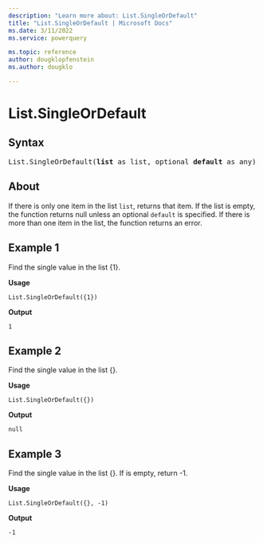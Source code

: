 ```yaml
---
description: "Learn more about: List.SingleOrDefault"
title: "List.SingleOrDefault | Microsoft Docs"
ms.date: 3/11/2022
ms.service: powerquery

ms.topic: reference
author: dougklopfenstein
ms.author: dougklo

---
```

# List.SingleOrDefault

## Syntax

<pre>
List.SingleOrDefault(<b>list</b> as list, optional <b>default</b> as any) as any 
</pre>
  
## About

If there is only one item in the list `list`, returns that item. If the list is empty, the function returns null unless an optional `default` is specified. If there is more than one item in the list, the function returns an error.

## Example 1

Find the single value in the list {1}.

**Usage**

```powerquery-m
List.SingleOrDefault({1})
```

**Output**

`1`

## Example 2

Find the single value in the list {}.

**Usage**

```powerquery-m
List.SingleOrDefault({})
```

**Output**

`null`

## Example 3

Find the single value in the list {}. If is empty, return -1.

**Usage**

```powerquery-m
List.SingleOrDefault({}, -1)
```

**Output**

`-1`
